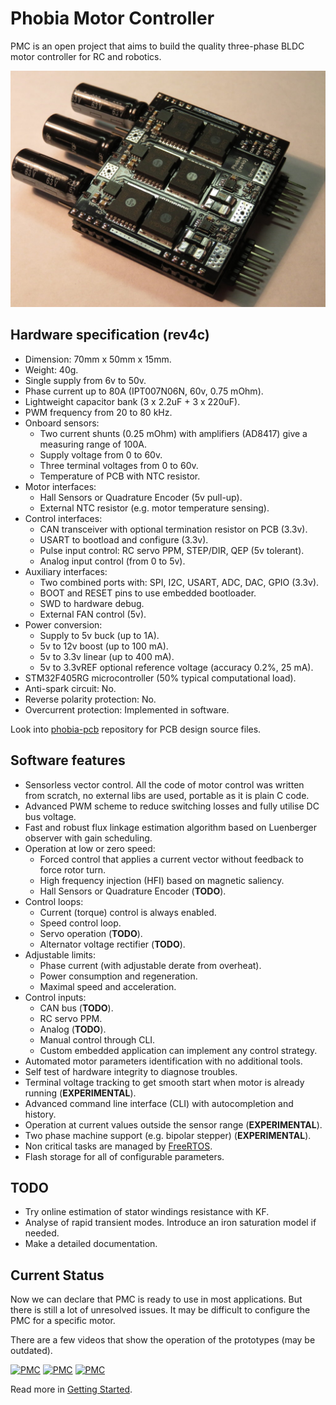 # Phobia Motor Controller

PMC is an open project that aims to build the quality three-phase BLDC motor
controller for RC and robotics.

![PMC](doc/phobia_rev4b.jpg)

## Hardware specification (rev4c)

* Dimension: 70mm x 50mm x 15mm.
* Weight: 40g.
* Single supply from 6v to 50v.
* Phase current up to 80A (IPT007N06N, 60v, 0.75 mOhm).
* Lightweight capacitor bank (3 x 2.2uF + 3 x 220uF).
* PWM frequency from 20 to 80 kHz.
* Onboard sensors:
	* Two current shunts (0.25 mOhm) with amplifiers (AD8417) give a measuring range of 100A.
	* Supply voltage from 0 to 60v.
	* Three terminal voltages from 0 to 60v.
	* Temperature of PCB with NTC resistor.
* Motor interfaces:
	* Hall Sensors or Quadrature Encoder (5v pull-up).
	* External NTC resistor (e.g. motor temperature sensing).
* Control interfaces:
	* CAN transceiver with optional termination resistor on PCB (3.3v).
	* USART to bootload and configure (3.3v).
	* Pulse input control: RC servo PPM, STEP/DIR, QEP (5v tolerant).
	* Analog input control (from 0 to 5v).
* Auxiliary interfaces:
	* Two combined ports with: SPI, I2C, USART, ADC, DAC, GPIO (3.3v).
	* BOOT and RESET pins to use embedded bootloader.
	* SWD to hardware debug.
	* External FAN control (5v).
* Power conversion:
	* Supply to 5v buck (up to 1A).
	* 5v to 12v boost (up to 100 mA).
	* 5v to 3.3v linear (up to 400 mA).
	* 5v to 3.3vREF optional reference voltage (accuracy 0.2%, 25 mA).
* STM32F405RG microcontroller (50% typical computational load).
* Anti-spark circuit: No.
* Reverse polarity protection: No.
* Overcurrent protection: Implemented in software.

Look into [phobia-pcb](https://bitbucket.org/amaora/phobia-pcb) repository for
PCB design source files.

## Software features

* Sensorless vector control. All the code of motor control was written from
  scratch, no external libs are used, portable as it is plain C code.
* Advanced PWM scheme to reduce switching losses and fully utilise DC bus voltage.
* Fast and robust flux linkage estimation algorithm based on Luenberger
  observer with gain scheduling.
* Operation at low or zero speed:
	* Forced control that applies a current vector without feedback to force rotor turn.
	* High frequency injection (HFI) based on magnetic saliency.
	* Hall Sensors or Quadrature Encoder (**TODO**).
* Control loops:
	* Current (torque) control is always enabled.
	* Speed control loop.
	* Servo operation (**TODO**).
	* Alternator voltage rectifier (**TODO**).
* Adjustable limits:
	* Phase current (with adjustable derate from overheat).
	* Power consumption and regeneration.
 	* Maximal speed and acceleration.
* Control inputs:
	* CAN bus (**TODO**).
	* RC servo PPM.
	* Analog (**TODO**).
	* Manual control through CLI.
	* Custom embedded application can implement any control strategy.
* Automated motor parameters identification with no additional tools.
* Self test of hardware integrity to diagnose troubles.
* Terminal voltage tracking to get smooth start when motor is already running (**EXPERIMENTAL**).
* Advanced command line interface (CLI) with autocompletion and history.
* Operation at current values outside the sensor range (**EXPERIMENTAL**).
* Two phase machine support (e.g. bipolar stepper) (**EXPERIMENTAL**).
* Non critical tasks are managed by [FreeRTOS](http://www.freertos.org/).
* Flash storage for all of configurable parameters.

## TODO

* Try online estimation of stator windings resistance with KF.
* Analyse of rapid transient modes. Introduce an iron saturation model if needed.
* Make a detailed documentation.

## Current Status

Now we can declare that PMC is ready to use in most applications. But there is
still a lot of unresolved issues. It may be difficult to configure the PMC for
a specific motor.

There are a few videos that show the operation of the prototypes (may be outdated).

[![PMC](https://i.ytimg.com/vi/IM0k0_boXc4/default.jpg)](https://www.youtube.com/watch?v=IM0k0_boXc4)
[![PMC](https://i.ytimg.com/vi/n_E2ThFQvD4/default.jpg)](https://www.youtube.com/watch?v=n_E2ThFQvD4)
[![PMC](https://i.ytimg.com/vi/rfigI6fnWxI/default.jpg)](https://www.youtube.com/watch?v=rfigI6fnWxI)

Read more in [Getting Started](doc/GettingStarted.md).

